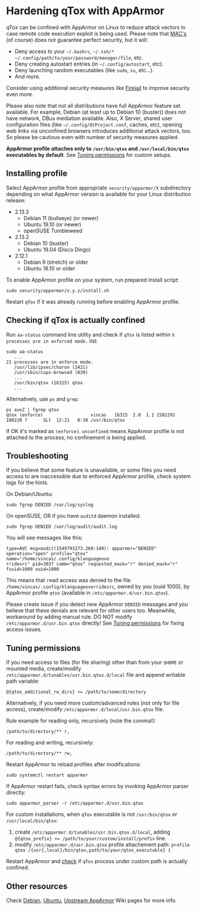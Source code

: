# Hardening qTox with AppArmor

qTox can be confined with AppArmor on Linux to reduce attack vectors in case
remote code execution exploit is being used. Please note that [MAC's] (of
course) does not guarantee perfect security, but it will:
- Deny access to your `~/.bashrc`, `~/.ssh/*`
  `~/.config/path/to/your/password/manager/file`, etc.
- Deny creating autostart entries (in `~/.config/autostart`, etc).
- Deny launching random executables (like `sudo`, `su`, etc...).
- And more.

Consider using additional security measures like [Firejail] to improve security
even more.

Please also note that not all distributions have full AppArmor feature set
available. For example, Debian (at least up to Debian 10 (buster)) does not have
network, DBus mediation available. Also, X Server, shared user configuration
files (like `~/.config/QtProject.conf`, caches, etc), opening web links via
unconfined browsers introduces additional attack vectors, too. So please be
cautious even with number of security measures applied.

**AppArmor profile attaches only to `/usr/bin/qtox` and `/usr/local/bin/qtox`
executables by default**. See [Tuning permissions](#tuning-permissions) for
custom setups.

## Installing profile

Select AppArmor profile from appropriate `security/apparmor/X` subdirectory
depending on what AppArmor version is available for your Linux distribution
release:

- 2.13.3
  - Debian 11 (bullseye) (or newer)
  - Ubuntu 19.10 (or newer)
  - openSUSE Tumbleweed
- 2.13.2
  - Debian 10 (buster)
  - Ubuntu 19.04 (Disco Dingo)
- 2.12.1
  - Debian 9 (stretch) or older
  - Ubuntu 18.10 or older

To enable AppArmor profile on your system, run prepared install script:

```
sudo security/apparmor/x.y.z/install.sh
```
Restart `qTox` if it was already running before enabling AppArmor profile.

## Checking if qTox is actually confined

Run `aa-status` command line utility and check if `qTox` is listed within `X
processes are in enforced mode.` list:
```
sudo aa-status
   ...
21 processes are in enforce mode.
   /usr/lib/ipsec/charon (2421)            
   /usr/sbin/cups-browsed (839)
   ...
   /usr/bin/qtox (16315) qtox
   ...
```

Alternatively, use `ps` and `grep`:

```
ps auxZ | fgrep qtox
qtox (enforce)                  vincas   16315  2.0  1.1 1502292 180220 ?      SLl  12:21   0:38 /usr/bin/qtox
```

If OK it's marked as `(enforce)`. `unconfined` means AppArmor profile is not
attached to the process, no confinement is being applied.

## Troubleshooting

If you believe that some feature is unavailable, or some files you need access
to are inaccessible due to enforced AppArmor profile, check system logs for the
hints.

On Debian/Ubuntu:

```
sudo fgrep DENIED /var/log/syslog
```

On openSUSE, OR if you have `auditd` daemon installed:
```
sudo fgrep DENIED /var/log/audit/audit.log
```

You will see messages like this:
```
type=AVC msg=audit(1549793273.269:149): apparmor="DENIED" operation="open" profile="qtox" name="/home/vincas/.config/klanguageove
rridesrc" pid=3037 comm="qtox" requested_mask="r" denied_mask="r" fsuid=1000 ouid=1000
```

This means that `r`ead access was denied to the file
`/home/vincas/.config/klanguageoverridesrc`, owned by you (ouid 1000), by
AppArmor profile `qtox` (available in `/etc/apparmor.d/usr.bin.qtox`).

Please create issue if you detect new AppArmor `DENIED` messages and you believe
that these denials are relevant for other users too. Meanwhile, workaround by
adding manual rule. DO NOT modify `/etc/apparmor.d/usr.bin.qtox` directly! See
[Tuning permissions](#tuning-permissions) for fixing access issues.

## Tuning permissions

If you need access to files (for file sharing) other than from your `$HOME` or
mounted media, create/modify `/etc/apparmor.d/tunables/usr.bin.qtox.d/local`
file and append writable path variable:

```
@{qtox_additional_rw_dirs} += /path/to/some/directory
```

Alternatively, if you need more custom/advanced rules (not only for file
access), create/modify `/etc/apparmor.d/local/usr.bin.qtox` file.

Rule example for reading only, recursively (note the comma!):

```
/path/to/directory/** r,
```

For reading and writing, recursively:
```
/path/to/directory/** rw,
```

Restart AppArmor to reload profiles after modifications:

```
sudo systemctl restart apparmor
```

If AppArmor restart fails, check syntax errors by invoking AppArmor parser
directly:

```
sudo apparmor_parser -r /etc/apparmor.d/usr.bin.qtox
```

For custom installations, when `qTox` executable is not `/usr/bin/qtox` or
`/usr/local/bin/qtox`:
1. create `/etc/apparmor.d/tunables/usr.bin.qtox.d/local`, adding
   `@{qtox_prefix} += /path/to/your/custom/install/prefix` line.
2. modify `/etc/apparmor.d/usr.bin.qtox` profile attachement path: `profile qtox
   /{usr{,local}/bin/qtox,path/to/your/qtox_executable} {`

Restart AppArmor and [check](#checking-if-qtox-is-actually-confined) if `qTox`
process under custom path is actually confined.

## Other resources

Check [Debian], [Ubuntu], [Upstream AppArmor] Wiki pages for more info.

[Debian]: https://wiki.debian.org/AppArmor
[Firejail]: https://firejail.wordpress.com
[MAC's]: https://en.wikipedia.org/wiki/Mandatory_access_control
[Ubuntu]: https://wiki.ubuntu.com/AppArmor
[Upstream AppArmor]: https://gitlab.com/apparmor/apparmor/wikis/home
